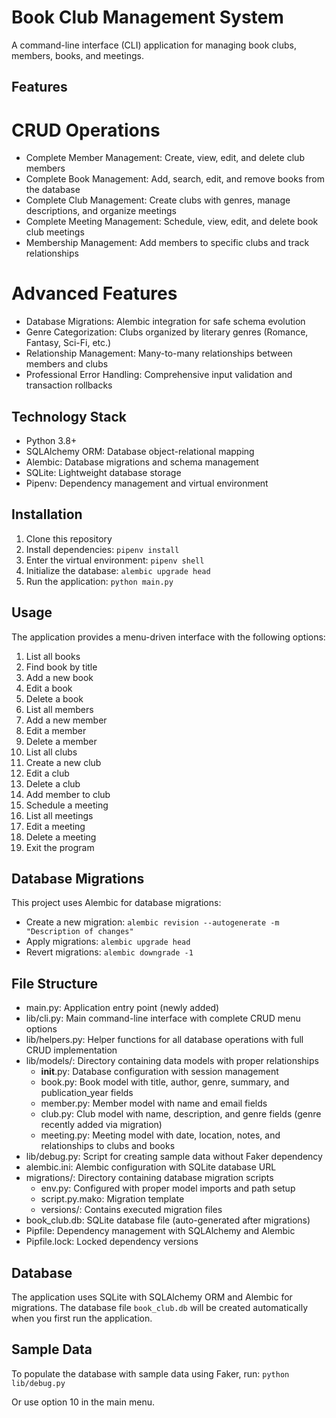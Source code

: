# Book Club Management System

A command-line interface (CLI) application for managing book clubs, members, books, and meetings.

## Features
# CRUD Operations

- Complete Member Management: Create, view, edit, and delete club members
- Complete Book Management: Add, search, edit, and remove books from the database
- Complete Club Management: Create clubs with genres, manage descriptions, and organize meetings
- Complete Meeting Management: Schedule, view, edit, and delete book club meetings
- Membership Management: Add members to specific clubs and track relationships

# Advanced Features

- Database Migrations: Alembic integration for safe schema evolution
- Genre Categorization: Clubs organized by literary genres (Romance, Fantasy, Sci-Fi, etc.)
- Relationship Management: Many-to-many relationships between members and clubs
- Professional Error Handling: Comprehensive input validation and transaction rollbacks

## Technology Stack

- Python 3.8+
- SQLAlchemy ORM: Database object-relational mapping
- Alembic: Database migrations and schema management
- SQLite: Lightweight database storage
- Pipenv: Dependency management and virtual environment

## Installation

1. Clone this repository
2. Install dependencies: `pipenv install`
3. Enter the virtual environment: `pipenv shell`
4. Initialize the database: `alembic upgrade head`
5. Run the application: `python main.py`

## Usage

The application provides a menu-driven interface with the following options:

1. List all books
2. Find book by title
3. Add a new book
4. Edit a book
5. Delete a book
6. List all members
7. Add a new member
8. Edit a member
9. Delete a member
10. List all clubs
11. Create a new club
12. Edit a club
13. Delete a club
14. Add member to club
15. Schedule a meeting
16. List all meetings
17. Edit a meeting
18. Delete a meeting
0. Exit the program

## Database Migrations

This project uses Alembic for database migrations:

- Create a new migration: `alembic revision --autogenerate -m "Description of changes"`
- Apply migrations: `alembic upgrade head`
- Revert migrations: `alembic downgrade -1`

## File Structure

- main.py: Application entry point (newly added)
- lib/cli.py: Main command-line interface with complete CRUD menu options
- lib/helpers.py: Helper functions for all database operations with full CRUD implementation
- lib/models/: Directory containing data models with proper relationships
  - __init__.py: Database configuration with session management
  - book.py: Book model with title, author, genre, summary, and publication_year fields
  - member.py: Member model with name and email fields
  - club.py: Club model with name, description, and genre fields (genre recently added via migration)
  - meeting.py: Meeting model with date, location, notes, and relationships to clubs and books
- lib/debug.py: Script for creating sample data without Faker dependency
- alembic.ini: Alembic configuration with SQLite database URL
- migrations/: Directory containing database migration scripts
  - env.py: Configured with proper model imports and path setup
  - script.py.mako: Migration template
  - versions/: Contains executed migration files
- book_club.db: SQLite database file (auto-generated after migrations)
- Pipfile: Dependency management with SQLAlchemy and Alembic
- Pipfile.lock: Locked dependency versions

## Database

The application uses SQLite with SQLAlchemy ORM and Alembic for migrations. The database file `book_club.db` will be created automatically when you first run the application.

## Sample Data

To populate the database with sample data using Faker, run:
`python lib/debug.py`

Or use option 10 in the main menu.